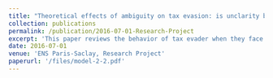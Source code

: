 ```yaml
---
title: "Theoretical effects of ambiguity on tax evasion: is unclarity beneficial to tax compliance?"
collection: publications
permalink: /publication/2016-07-01-Research-Project
excerpt: 'This paper reviews the behavior of tax evader when they face ambiguity about the probability of audit. Therefore it uses the smooth ambiguity model of Klibanoff Marinacci & Mukerji(2005). Then it introduces inequity in this framework. Concerning ambiguity averse agents, this work reveals that ambiguity about the probability of audit appears to be efficient to reduce the evaded amount of income. Then inequity by decreasing the global wealth of agent, tends to decrease the evaded amount of taxes.Taking the behavior of agents into account, we deduce what the optimal fiscal policy is. As most of people are risk and ambiguity averse, the State should implement ambiguity around the probability of audit. Then a numerical example is derived so as to obtain more accurate and realistic conclusions.'
date: 2016-07-01
venue: 'ENS Paris-Saclay, Research Project'
paperurl: '/files/model-2-2.pdf'
---
```


